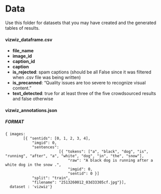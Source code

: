 # Data

Use this folder for datasets that you may have created and the generated tables of results.

#### vizwiz_dataframe.csv  
- __file_name__  
- __image_id__
- __caption_id__
- __caption__
- __is_rejected__: spam captions (should be all False since it was filtered when .csv file was being written)
- __is_precanned__: “Quality issues are too severe to recognize visual content.”
- __text_detected__: true for at least three of the five crowdsourced results and false otherwise

#### vizwiz_annotations.json
##### FORMAT

```
{ images: 
        [{ "sentids": [0, 1, 2, 3, 4], 
            "imgid": 0, 
            "sentences":
                        [{ "tokens": ["a", "black", "dog", "is",    "running", "after", "a", "white", "dog", "in", "the", "snow"], 
                            "raw": "A black dog is running after a white dog in the snow .", 
                            "imgid": 0, 
                            "sentid": 0 }]
            "split": "train", 
            "filename": "2513260012_03d33305cf.jpg"}],
  dataset : 'vizwiz'}
```